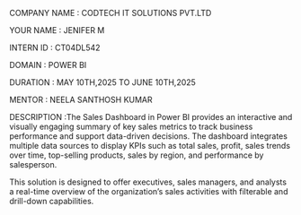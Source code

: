 COMPANY NAME : CODTECH IT SOLUTIONS PVT.LTD

YOUR NAME    : JENIFER M

INTERN ID    : CT04DL542

DOMAIN       : POWER BI

DURATION     : MAY 10TH,2025 TO JUNE 10TH,2025

MENTOR       : NEELA SANTHOSH KUMAR 

DESCRIPTION  :The Sales Dashboard in Power BI provides an interactive and visually engaging summary of key sales metrics to track business performance and support data-driven decisions. The dashboard integrates multiple data sources to display KPIs such as total sales, profit, sales trends over time, top-selling products, sales by region, and performance by salesperson.

This solution is designed to offer executives, sales managers, and analysts a real-time overview of the organization’s sales activities with filterable and drill-down capabilities.

